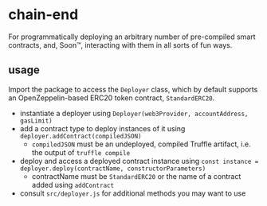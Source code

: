 # chain-end
For programmatically deploying an arbitrary number of pre-compiled smart contracts, and, Soon:tm:, interacting with them in all sorts of fun ways.

## usage

Import the package to access the `Deployer` class, which by default supports an OpenZeppelin-based ERC20 token contract, `StandardERC20`.
- instantiate a deployer using `Deployer(web3Provider, accountAddress, gasLimit)`
- add a contract type to deploy instances of it using `deployer.addContract(compiledJSON)`
    - `compiledJSON` must be an undeployed, compiled Truffle artifact, i.e. the output of `truffle compile`
- deploy and access a deployed contract instance using `const instance = deployer.deploy(contractName, constructorParameters)`
    - contractName must be `StandardERC20` or the name of a contract added using `addContract`
- consult `src/deployer.js` for additional methods you may want to use
